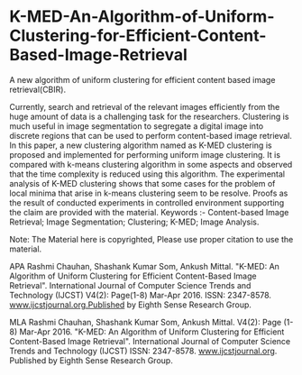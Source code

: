 # K-MED-An-Algorithm-of-Uniform-Clustering-for-Efficient-Content-Based-Image-Retrieval
A new algorithm of uniform clustering for efficient content based image retrieval(CBIR).

Currently, search and retrieval of the relevant images efficiently from the huge amount of data is a challenging task for the researchers. Clustering is much useful in image segmentation to segregate a digital image into discrete regions that can be used to perform content-based image retrieval. In this paper, a new clustering algorithm named as K-MED clustering is proposed and implemented for performing uniform image clustering. It is compared with k-means clustering algorithm in some aspects and observed that the time complexity is reduced using this algorithm. The experimental analysis of K-MED clustering shows that some cases for the problem of local minima that arise in k-means clustering seem to be resolve. Proofs as the result of conducted experiments in controlled environment supporting the claim are provided with the material.
Keywords :- Content-based Image Retrieval; Image Segmentation; Clustering; K-MED; Image Analysis.

Note: The Material here is copyrighted, Please use proper citation to use the material.

APA
Rashmi Chauhan, Shashank Kumar Som, Ankush Mittal. "K-MED: An Algorithm of Uniform Clustering for Efficient Content-Based Image Retrieval". International Journal of Computer Science Trends and Technology (IJCST) V4(2): Page(1-8) Mar-Apr 2016. ISSN: 2347-8578. www.ijcstjournal.org.Published by Eighth Sense Research Group.

MLA
Rashmi Chauhan, Shashank Kumar Som, Ankush Mittal. V4(2): Page (1-8) Mar-Apr 2016. "K-MED: An Algorithm of Uniform Clustering for Efficient Content-Based Image Retrieval". International Journal of Computer Science Trends and Technology (IJCST) ISSN: 2347-8578. www.ijcstjournal.org. Published by Eighth Sense Research Group.

